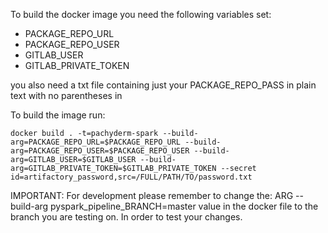 To build the docker image you need the following variables set:
- PACKAGE_REPO_URL
- PACKAGE_REPO_USER
- GITLAB_USER
- GITLAB_PRIVATE_TOKEN

you also need a txt file containing just your PACKAGE_REPO_PASS in plain text with no parentheses in

To build the image run:

```
docker build . -t=pachyderm-spark --build-arg=PACKAGE_REPO_URL=$PACKAGE_REPO_URL --build-arg=PACKAGE_REPO_USER=$PACKAGE_REPO_USER --build-arg=GITLAB_USER=$GITLAB_USER --build-arg=GITLAB_PRIVATE_TOKEN=$GITLAB_PRIVATE_TOKEN --secret id=artifactory_password,src=/FULL/PATH/TO/password.txt
```

IMPORTANT:
For development please remember to change the:
ARG --build-arg pyspark_pipeline_BRANCH=master
value in the docker file to the branch you are testing on. In order to test your changes.
